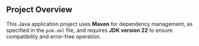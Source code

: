 ## Project Overview

This Java application project uses **Maven** for dependency management, 
as specified in the `pom.xml` file, 
and requires **JDK version 22** 
to ensure compatibility and error-free operation.